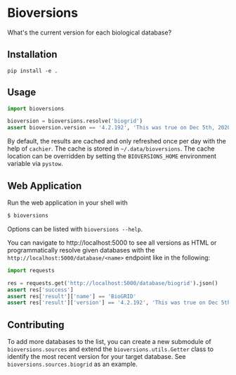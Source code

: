 # Bioversions

What's the current version for each biological database?

## Installation

`pip install -e .`

## Usage

```python
import bioversions

bioversion = bioversions.resolve('biogrid')
assert bioversion.version == '4.2.192', 'This was true on Dec 5th, 2020!'
```

By default, the results are cached and only refreshed once per day with
the help of `cachier`. The cache is stored in `~/.data/bioversions`. The
cache location can be overridden by setting the `BIOVERSIONS_HOME` environment
variable via `pystow`.

## Web Application

Run the web application in your shell with

```bash
$ bioversions
```

Options can be listed with `bioversions --help`.

You can navigate to http://localhost:5000 to see all versions
as HTML or programmatically resolve given databases with the
`http://localhost:5000/database/<name>` endpoint like in the
following:

```python
import requests

res = requests.get('http://localhost:5000/database/biogrid').json()
assert res['success']
assert res['result']['name'] == 'BioGRID'
assert res['result']['version'] == '4.2.192', 'This was true on Dec 5th, 2020!'
```

## Contributing

To add more databases to the list, you can create a new submodule of
`bioversions.sources` and extend the `bioversions.utils.Getter` class
to identify the most recent version for your target database. See
`bioversions.sources.biogrid` as an example.
